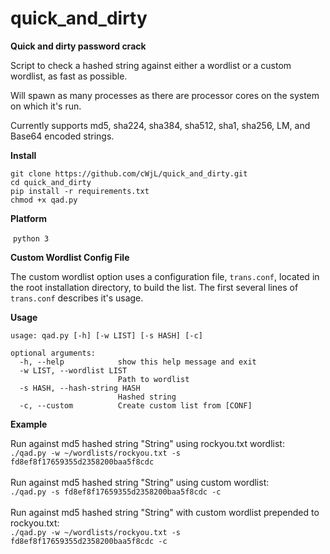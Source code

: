 # quick_and_dirty
**Quick and dirty password crack**

Script to check a hashed string against either a wordlist or a custom wordlist, as fast as possible.<br />

Will spawn as many processes as there are processor cores on the system on which it's run.<br />

Currently supports md5, sha224, sha384, sha512, sha1, sha256, LM, and Base64 encoded strings.<br /> 

**Install**

```git clone https://github.com/cWjL/quick_and_dirty.git```<br />
```cd quick_and_dirty```<br />
```pip install -r requirements.txt```<br />
```chmod +x qad.py```<br />

**Platform**

&nbsp;```python 3```

**Custom Wordlist Config File**

The custom wordlist option uses a configuration file, ```trans.conf```, located in the root installation directory, to build the list. The first several lines of ```trans.conf``` describes it's usage.

**Usage**
```
usage: qad.py [-h] [-w LIST] [-s HASH] [-c]

optional arguments:
  -h, --help            show this help message and exit
  -w LIST, --wordlist LIST
                        Path to wordlist
  -s HASH, --hash-string HASH
                        Hashed string
  -c, --custom          Create custom list from [CONF]
```

**Example**

Run against md5 hashed string "String" using rockyou.txt wordlist:<br />
```./qad.py -w ~/wordlists/rockyou.txt -s fd8ef8f17659355d2358200baa5f8cdc```<br /><br />
Run against md5 hashed string "String" using custom wordlist:<br />
```./qad.py -s fd8ef8f17659355d2358200baa5f8cdc -c```<br /><br />
Run against md5 hashed string "String" with custom wordlist prepended to rockyou.txt:<br />
```./qad.py -w ~/wordlists/rockyou.txt -s fd8ef8f17659355d2358200baa5f8cdc -c```<br />
